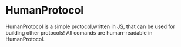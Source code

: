 # HumanProtocol
HumanProtocol is a simple protocol,written in JS, that can be used for building other protocols! All comands are human-readable in HumanProtocol.
